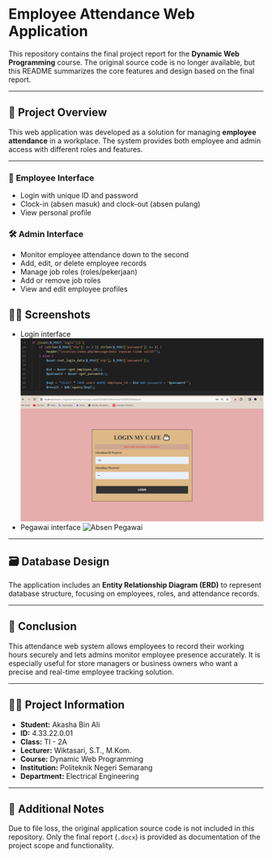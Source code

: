# Employee Attendance Web Application

This repository contains the final project report for the **Dynamic Web Programming** course. The original source code is no longer available, but this README summarizes the core features and design based on the final report.

---

## 📘 Project Overview

This web application was developed as a solution for managing **employee attendance** in a workplace. The system provides both employee and admin access with different roles and features.

---

### 👤 **Employee Interface**
- Login with unique ID and password
- Clock-in (absen masuk) and clock-out (absen pulang)
- View personal profile

### 🛠️ **Admin Interface**
- Monitor employee attendance down to the second
- Add, edit, or delete employee records
- Manage job roles (roles/pekerjaan)
- Add or remove job roles
- View and edit employee profiles

## 🧑‍💼 Screenshots
- Login interface
  ![Login](assets/login.png)
- Pegawai interface
  ![Absen Pegawai](assets/absensi_pegawai_(pegawai).png)

---

## 🗃️ Database Design

The application includes an **Entity Relationship Diagram (ERD)** to represent database structure, focusing on employees, roles, and attendance records.

---

## 🧾 Conclusion

This attendance web system allows employees to record their working hours securely and lets admins monitor employee presence accurately. It is especially useful for store managers or business owners who want a precise and real-time employee tracking solution.

---

## 👨‍🎓 Project Information

- **Student:** Akasha Bin Ali  
- **ID:** 4.33.22.0.01  
- **Class:** TI - 2A  
- **Lecturer:** Wiktasari, S.T., M.Kom.  
- **Course:** Dynamic Web Programming  
- **Institution:** Politeknik Negeri Semarang  
- **Department:** Electrical Engineering

---

## 📎 Additional Notes

Due to file loss, the original application source code is not included in this repository. Only the final report (`.docx`) is provided as documentation of the project scope and functionality.


